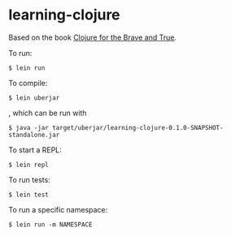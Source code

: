 # learning-clojure

Based on the book <a href="https://www.braveclojure.com">Clojure for the Brave and True</a>.

To run:

    $ lein run

To compile:

    $ lein uberjar

, which can be run with

    $ java -jar target/uberjar/learning-clojure-0.1.0-SNAPSHOT-standalone.jar

To start a REPL:

    $ lein repl

To run tests:

    $ lein test

To run a specific namespace:

    $ lein run -m NAMESPACE